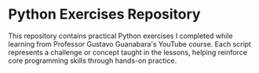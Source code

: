 # Python Exercises Repository

This repository contains practical Python exercises I completed while learning from Professor Gustavo Guanabara's YouTube course. Each script represents a challenge or concept taught in the lessons, helping reinforce core programming skills through hands-on practice.

